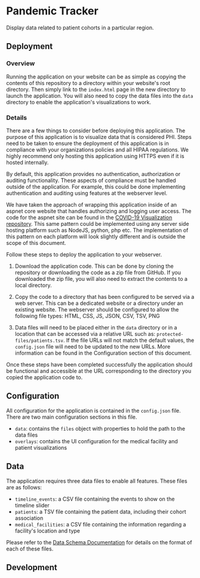 # Pandemic Tracker

Display data related to patient cohorts in a particular region.

## Deployment

### Overview

Running the application on your website can be as simple as copying the contents of this repository to a directory within your website's root directory. Then simply link to the `index.html` page in the new directory to launch the application. You will also need to copy the data files into the `data` directory to enable the application's visualizations to work.

### Details

There are a few things to consider before deploying this application. The purpose of this application is to visualize data that is considered PHI. Steps need to be taken to ensure the deployment of this application is in compliance with your organizations policies and all HIPAA regulations. We highly recommend only hosting this application using HTTPS even if it is hosted internally.

By default, this application provides no authentication, authorization or auditing functionality. These aspects of compliance must be handled outside of the application. For example, this could be done implementing authentication and auditing using features at the webserver level.

We have taken the approach of wrapping this application inside of an aspnet core website that handles authorizing and logging user access. The code for the aspnet site can be found in the [COVID-19 Visualization repository](https://github.com/i2-wustl/covid19-visualization). This same pattern could be implemented using any server side hosting platform such as NodeJS, python, php etc. The implementation of this pattern on each platform will look slightly different and is outside the scope of this document.

Follow these steps to deploy the application to your webserver.

1. Download the application code. This can be done by cloning the repository or downloading the code as a zip file from GitHub. If you downloaded the zip file, you will also need to extract the contents to a local directory.

2. Copy the code to a directory that has been configured to be served via a web server. This can be a dedicated website or a directory under an existing website. The webserver should be configured to allow the following file types: HTML, CSS, JS, JSON, CSV, TSV, PNG

3. Data files will need to be placed either in the `data` directory or in a location that can be accessed via a relative URL such as: `protected-files/patients.tsv`. If the file URLs will not match the default values, the `config.json` file will need to be updated to the new URLs. More information can be found in the Configuration section of this document.

Once these steps have been completed successfully the application should be functional and accessible at the URL corresponding to the directory you copied the application code to.

## Configuration

All configuration for the application is contained in the `config.json` file. There are two main configuration sections in this file.

- `data`: contains the `files` object with properties to hold the path to the data files
- `overlays`: contains the UI configuration for the medical facility and patient visualizations

## Data

The application requires three data files to enable all features. These files are as follows:

- `timeline_events`: a CSV file containing the events to show on the timeline slider
- `patients`: a TSV file containing the patient data, including their cohort association
- `medical_facilities`: a CSV file containing the information regarding a facility's location and type

Please refer to the [Data Schema Documentation](data-schema.md) for details on the format of each of these files.

## Development

